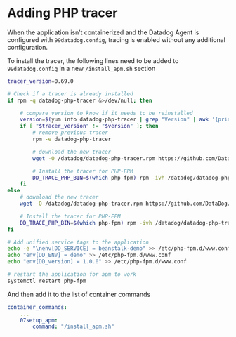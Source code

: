 # Adding PHP tracer

When the application isn’t containerized and the Datadog Agent is configured with `99datadog.config`, tracing is enabled without any additional configuration.

To install the tracer, the following lines need to be added to `99datadog.config` in a new `/install_apm.sh` section

```sh
tracer_version=0.69.0

# Check if a tracer is already installed
if rpm -q datadog-php-tracer &>/dev/null; then

    # compare version to know if it needs to be reinstalled
    version=$(yum info datadog-php-tracer | grep "Version" | awk '{print $3}')
    if [ "$tracer_version" != "$version" ]; then
        # remove previous tracer
        rpm -e datadog-php-tracer

        # download the new tracer
        wget -O /datadog/datadog-php-tracer.rpm https://github.com/DataDog/dd-trace-php/releases/download/$tracer_version/datadog-php-tracer-$tracer_version-1.x86_64.rpm

        # Install the tracer for PHP-FPM
        DD_TRACE_PHP_BIN=$(which php-fpm) rpm -ivh /datadog/datadog-php-tracer.rpm
    fi
else
    # download the new tracer
    wget -O /datadog/datadog-php-tracer.rpm https://github.com/DataDog/dd-trace-php/releases/download/$tracer_version/datadog-php-tracer-$tracer_version-1.x86_64.rpm

    # Install the tracer for PHP-FPM
    DD_TRACE_PHP_BIN=$(which php-fpm) rpm -ivh /datadog/datadog-php-tracer.rpm
fi

# Add unified service tags to the application
echo -e "\nenv[DD_SERVICE] = beanstalk-demo" >> /etc/php-fpm.d/www.conf
echo "env[DD_ENV] = demo" >> /etc/php-fpm.d/www.conf
echo "env[DD_version] = 1.0.0" >> /etc/php-fpm.d/www.conf

# restart the application for apm to work
systemctl restart php-fpm
```

And then add it to the list of container commands

```yaml
container_commands:
    ...
    07setup_apm:
        command: "/install_apm.sh"
```